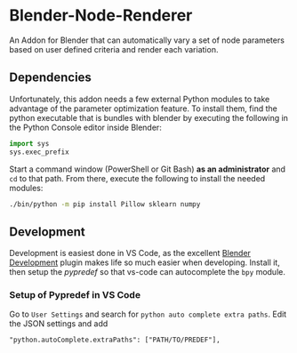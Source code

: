 # Blender-Node-Renderer
An Addon for Blender that can automatically vary a set of node parameters based on user defined criteria and render each variation.

## Dependencies

Unfortunately, this addon needs a few external Python modules to take advantage of the parameter optimization feature. To install them, find the python executable that is bundles with blender by executing the following in the Python Console editor inside Blender:

```python
import sys
sys.exec_prefix
```

Start a command window (PowerShell or Git Bash) **as an administrator** and `cd` to that path. From there, execute the following to install the needed modules:

```cmd
./bin/python -m pip install Pillow sklearn numpy
```
## Development
Development is easiest done in VS Code, as the excellent [Blender Development](https://github.com/JacquesLucke/blender_vscode) plugin makes life so much easier when developing. Install it, then setup the *pypredef* so that vs-code can autocomplete the `bpy` module.

### Setup of Pypredef in VS Code

Go to `User Settings` and search for `python auto complete extra paths`. Edit the JSON settings and add 

```
"python.autoComplete.extraPaths": ["PATH/TO/PREDEF"],
```